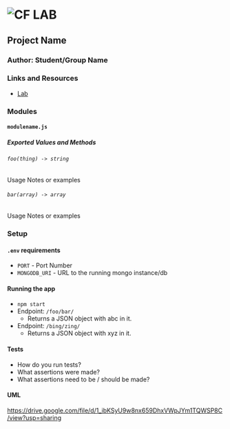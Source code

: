 # ![CF](http://i.imgur.com/7v5ASc8.png) LAB

## Project Name

### Author: Student/Group Name

### Links and Resources

- [Lab](https://codesandbox.io/s/o96wqjmorz)

### Modules

#### `modulename.js`

##### Exported Values and Methods

###### `foo(thing) -> string`

Usage Notes or examples

###### `bar(array) -> array`

Usage Notes or examples

### Setup

#### `.env` requirements

- `PORT` - Port Number
- `MONGODB_URI` - URL to the running mongo instance/db

#### Running the app

- `npm start`
- Endpoint: `/foo/bar/`
  - Returns a JSON object with abc in it.
- Endpoint: `/bing/zing/`
  - Returns a JSON object with xyz in it.

#### Tests

- How do you run tests?
- What assertions were made?
- What assertions need to be / should be made?

#### UML

https://drive.google.com/file/d/1_ibKSyU9w8nx659DhxVWpJYm1TQWSP8C/view?usp=sharing
